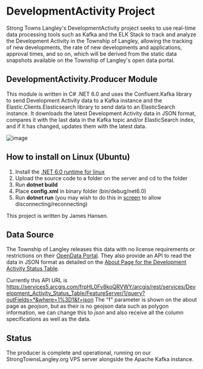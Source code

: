 # DevelopmentActivity Project
Strong Towns Langley's DevelopmentActivity project seeks to use real-time data processing tools such as Kafka and the ELK Stack to track and analyze the Development Activity in the Township of Langley, allowing the tracking of new developments, the rate of new developments and applications, approval times, and so on, which will be derived from the static data snapshots available on the Township of Langley's open data portal.

## DevelopmentActivity.Producer Module
This module is written in C# .NET 6.0 and uses the Confluent.Kafka library to send Development Activity data to a Kafka instance and the Elastic.Clients.Elasticsearch library to send data to an ElasticSearch instance. It downloads the latest Development Activity data in JSON format, compares it with the last data in the Kafka topic and/or ElasticSearch index, and if it has changed, updates them with the latest data.

![image](https://github.com/StrongTownsLangley/DevelopmentActivity.Producer/assets/160652425/f181bce6-9107-4d53-9cb0-a488e766086a)

## How to install on Linux (Ubuntu)
1. Install the [.NET 6.0 runtime for linux]([https://learn.microsoft.com/en-us/dotnet/core/install/linux-ubuntu-install?pivots=os-linux-ubuntu-2004&tabs=dotnet6)
2. Upload the source code to a folder on the server and cd to the folder
3. Run **dotnet build**
4. Place **config.xml** in binary folder (bin/debug/net6.0)
5. Run **dotnet run** (you may wish to do this in [screen](https://www.gnu.org/software/screen/manual/screen.html) to allow disconnecting/reconnecting)   

This project is written by James Hansen.

## Data Source
The Township of Langley releases this data with no license requirements or restrictions on their [OpenData Portal](https://data-tol.opendata.arcgis.com/). They also provide an API to read the data in JSON format as detailed on the [About Page for the Development Activity Status Table](https://data-tol.opendata.arcgis.com/datasets/TOL::development-activity-status-table/about). 

Currently this API URL is
https://services5.arcgis.com/frpHL0Fv8koQRVWY/arcgis/rest/services/Development_Activity_Status_Table/FeatureServer/1/query?outFields=*&where=1%3D1&f=json
The "f" parameter is shown on the about page as *geojson*, but as their is no geojson data such as polygon information, we can change this to *json* and also receive all the column specifications as well as the data.

## Status
The producer is complete and operational, running on our StrongTownsLangley.org VPS server alongside the Apache Kafka instance.
